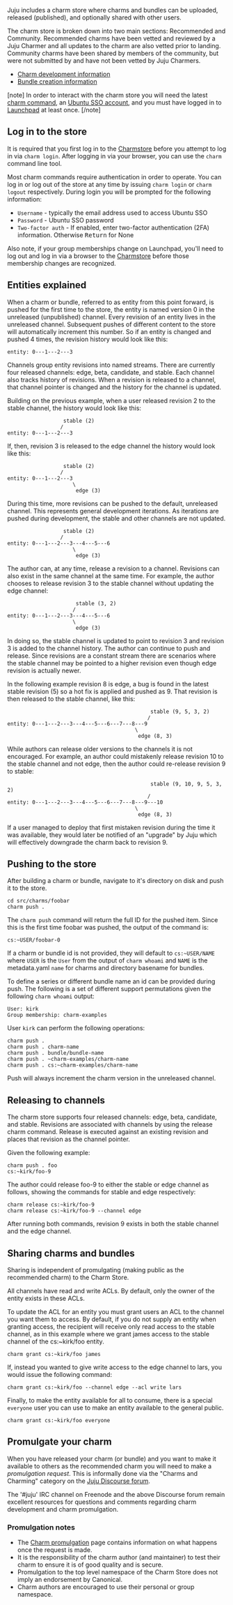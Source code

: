 Juju includes a charm store where charms and bundles can be uploaded, released (published), and optionally shared with other users.

The charm store is broken down into two main sections: Recommended and Community. Recommended charms have been vetted and reviewed by a Juju Charmer and all updates to the charm are also vetted prior to landing. Community charms have been shared by members of the community, but were not submitted by and have not been vetted by Juju Charmers.

- [Charm development information](/t/getting-started-with-charm-development/1118)
- [Bundle creation information](/t/charm-bundles/1058)

[note]
In order to interact with the charm store you will need the latest [charm command](/t/charm-tools/1180), an [Ubuntu SSO account](https://login.ubuntu.com/+login), and you must have logged in to [Launchpad](https://launchpad.net/+login) at least once.
[/note]

<h2 id="heading--log-in-to-the-store">Log in to the store</h2>

It is required that you first log in to the [Charmstore](https://jujucharms.com) before you attempt to log in via `charm login`. After logging in via your browser, you can use the `charm` command line tool.

Most charm commands require authentication in order to operate. You can log in or log out of the store at any time by issuing `charm login` or `charm logout` respectively. During login you will be prompted for the following information:

-   `Username` - typically the email address used to access Ubuntu SSO
-   `Password` - Ubuntu SSO password
-   `Two-factor auth` - If enabled, enter two-factor authentication (2FA) information. Otherwise <kbd>Return</kbd> for None

Also note, if your group memberships change on Launchpad, you'll need to log out and log in via a browser to the [Charmstore](https://jujucharms.com) before those membership changes are recognized.

<h2 id="heading--entities-explained">Entities explained</h2>

When a charm or bundle, referred to as entity from this point forward, is pushed for the first time to the store, the entity is named version 0 in the unreleased (unpublished) channel. Every revision of an entity lives in the unreleased channel. Subsequent pushes of different content to the store will automatically increment this number. So if an entity is changed and pushed 4 times, the revision history would look like this:

    entity: 0---1---2---3

Channels group entity revisions into named streams. There are currently four released channels: edge, beta, candidate, and stable. Each channel also tracks history of revisions. When a revision is released to a channel, that channel pointer is changed and the history for the channel is updated.

Building on the previous example, when a user released revision 2 to the stable channel, the history would look like this:

                      stable (2)
                     /
    entity: 0---1---2---3

If, then, revision 3 is released to the edge channel the history would look like this:

                      stable (2)
                     /
    entity: 0---1---2---3
                         \
                          edge (3)

During this time, more revisions can be pushed to the default, unreleased channel. This represents general development iterations. As iterations are pushed during development, the stable and other channels are not updated.

                      stable (2)
                     /
    entity: 0---1---2---3---4---5---6
                         \
                          edge (3)

The author can, at any time, release a revision to a channel. Revisions can also exist in the same channel at the same time. For example, the author chooses to release revision 3 to the stable channel without updating the edge channel:

                          stable (3, 2)
                         /
    entity: 0---1---2---3---4---5---6
                         \
                          edge (3)

In doing so, the stable channel is updated to point to revision 3 and revision 3 is added to the channel history. The author can continue to push and release. Since revisions are a constant stream there are scenarios where the stable channel may be pointed to a higher revision even though edge revision is actually newer.

In the following example revision 8 is edge, a bug is found in the latest stable revision (5) so a hot fix is applied and pushed as 9. That revision is then released to the stable channel, like this:

                                                  stable (9, 5, 3, 2)
                                                 /
    entity: 0---1---2---3---4---5---6---7---8---9
                                             \
                                              edge (8, 3)

While authors can release older versions to the channels it is not encouraged. For example, an author could mistakenly release revision 10 to the stable channel and not edge, then the author could re-release revision 9 to stable:

                                                  stable (9, 10, 9, 5, 3, 2)
                                                 /
    entity: 0---1---2---3---4---5---6---7---8---9---10
                                             \
                                              edge (8, 3)

If a user managed to deploy that first mistaken revision during the time it was available, they would later be notified of an "upgrade" by Juju which will effectively downgrade the charm back to revision 9.

<h2 id="heading--pushing-to-the-store">Pushing to the store</h2>

After building a charm or bundle, navigate to it's directory on disk and push it to the store.

    cd src/charms/foobar
    charm push .

The `charm push` command will return the full ID for the pushed item. Since this is the first time foobar was pushed, the output of the command is:

    cs:~USER/foobar-0

If a charm or bundle id is not provided, they will default to `cs:~USER/NAME` where `USER` is the `User` from the output of `charm whoami` and `NAME` is the metadata.yaml `name` for charms and directory basename for bundles.

To define a series or different bundle name an id can be provided during push. The following is a set of different support permutations given the following `charm whoami` output:

    User: kirk
    Group membership: charm-examples

User `kirk` can perform the following operations:

    charm push .
    charm push . charm-name
    charm push . bundle/bundle-name
    charm push . ~charm-examples/charm-name
    charm push . cs:~charm-examples/charm-name

Push will always increment the charm version in the unreleased channel.

<h2 id="heading--releasing-to-channels">Releasing to channels</h2>

The charm store supports four released channels: edge, beta, candidate, and stable. Revisions are associated with channels by using the release charm command. Release is executed against an existing revision and places that revision as the channel pointer.

Given the following example:

    charm push . foo
    cs:~kirk/foo-9

The author could release foo-9 to either the stable or edge channel as follows, showing the commands for stable and edge respectively:

    charm release cs:~kirk/foo-9
    charm release cs:~kirk/foo-9 --channel edge

After running both commands, revision 9 exists in both the stable channel and the edge channel.

<h2 id="heading--sharing-charms-and-bundles">Sharing charms and bundles</h2>

Sharing is independent of promulgating (making public as the recommended charm) to the Charm Store.

All channels have read and write ACLs. By default, only the owner of the entity exists in these ACLs.

To update the ACL for an entity you must grant users an ACL to the channel you want them to access. By default, if you do not supply an entity when granting access, the recipient will receive only read access to the stable channel, as in this example where we grant james access to the stable channel of the cs:~kirk/foo entity.

    charm grant cs:~kirk/foo james

If, instead you wanted to give write access to the edge channel to lars, you would issue the following command:

    charm grant cs:~kirk/foo --channel edge --acl write lars

Finally, to make the entity available for all to consume, there is a special `everyone` user you can use to make an entity available to the general public.

    charm grant cs:~kirk/foo everyone

<h2 id="heading--promulgate-your-charm">Promulgate your charm</h2>

When you have released your charm (or bundle) and you want to make it available to others as the recommended charm you will need to make a *promulgation request*. This is informally done via the "Charms and Charming" category on the [Juju Discourse forum](https://discourse.jujucharms.com/c/charms).

The '#juju' IRC channel on Freenode and the above Discourse forum remain excellent resources for questions and comments regarding charm development and charm promulgation.

<h3 id="heading--promulgation-notes">Promulgation notes</h3>

-   The [Charm promulgation](/t/charm-promulgation/1054) page contains information on what happens once the request is made.
-   It is the responsibility of the charm author (and maintainer) to test their charm to ensure it is of good quality and is secure.
-   Promulgation to the top level namespace of the Charm Store does not imply an endorsement by Canonical.
-   Charm authors are encouraged to use their personal or group namespace.

<!-- LINKS -->
